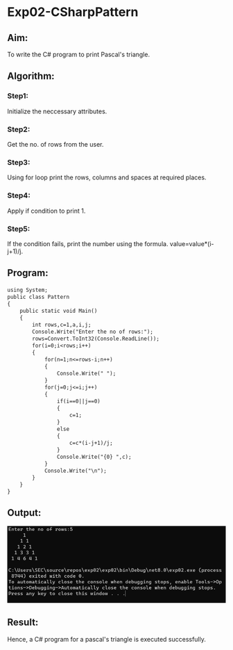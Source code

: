 # Exp02-CSharpPattern

## Aim:
 To write the C# program to print Pascal's triangle.

## Algorithm:

### Step1:
Initialize the neccessary attributes.
### Step2:
Get the no. of rows from the user.
### Step3:
Using for loop print the rows, columns and spaces at required places.
### Step4:
Apply if condition to print 1.
### Step5:
If the condition fails, print the number using the formula.
        value=value*(i-j+1)/j.
## Program:
```
using System;
public class Pattern
{
    public static void Main()
    {
        int rows,c=1,a,i,j;
        Console.Write("Enter the no of rows:");
        rows=Convert.ToInt32(Console.ReadLine());
        for(i=0;i<rows;i++)
        {
            for(n=1;n<=rows-i;n++)
            {
                Console.Write(" ");
            }
            for(j=0;j<=i;j++)
            {
                if(i==0||j==0)
                {
                    c=1;
                }
                else
                {
                    c=c*(i-j+1)/j;
                }
                Console.Write("{0} ",c);
            }
            Console.Write("\n");
        }
    }
}
```

## Output:
![C#exp2out](https://github.com/ragulmani936/Exp02-CSharpPattern/blob/main/img1.png)


## Result:
Hence, a C# program for a pascal's triangle is executed successfully.
